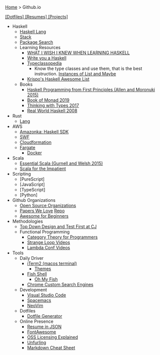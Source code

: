 [Home](https://jeffwindsor.carrd.co/) > Github.io

[ [Dotfiles] ](https://github.com/jeffwindsor/dotfiles) [[Resumes] ](https://jeffwindsor.github.io/resumes) [ [Projects] ](https://jeffwindsor.github.io/projects)

* Haskell
    * [Haskell Lang](https://www.haskell.org/)
    * [Stack](https://docs.haskellstack.org/en/stable/README/)
    * [Package Search](https://haskell.libhunt.com/)
    * Learning Resources
        * [WHAT I WISH I KNEW WHEN LEARNING HASKELL](http://dev.stephendiehl.com/hask/)
        * [Write you a Haskell](http://dev.stephendiehl.com/fun/)
        * [Typeclassopedia](https://wiki.haskell.org/Typeclassopedia)
            * Know the type classes and use them, that is the best instruction. [Instances of List and Maybe](https://wiki.haskell.org/Instances_of_List_and_Maybe)
        * [Krispo's Haskell Awesome List](https://github.com/krispo/awesome-haskell)
    * Books
        * [Haskell Programming from First Principles (Allen and Moronuki 2015)](http://haskellbook.com/)
        * [Book of Monad 2019](https://www.amazon.com/Book-Monads-practice-applied-problems-ebook/dp/B07JNZHYLT)
        * [Thinking with Types 2017](https://leanpub.com/thinking-with-types)
        * [Real World Haskell 2008](http://book.realworldhaskell.org/)
* Rust
    * [Lang](https://www.rust-lang.org/)
* AWS
    * [Amazonka: Haskell SDK](https://hackage.haskell.org/package/amazonka)
    * [SWF](https://aws.amazon.com/swf/)
    * [Cloudformation](https://aws.amazon.com/cloudformation/)
    * [Fargate](https://aws.amazon.com/fargate/)
        * [Docker](https://www.docker.com/)
* Scala
    * [Essential Scala (Gurnell and Welsh 2015)](https://underscore.io/books/essential-scala/)
    * [Scala for the Impatient](https://www.amazon.com/Scala-Impatient-Cay-S-Horstmann-ebook/dp/B01MR67YSO)
* Scripting
    * [PureScript]
    * [JavaScript]
    * [TypeScript]
    * [Python]
* Github Organizations
    * [Open Source Organizations](https://github.com/collections/open-source-organizations)
    * [Papers We Love](https://paperswelove.org/) [Repo](https://github.com/papers-we-love)
    * [Awesome for Beginners](https://github.com/MunGell/awesome-for-beginners)
* Methodologies
    * [Top Down Design and Test First at CJ](https://www.youtube.com/channel/UC2OoWaGVtOgOM4he75rFuWg/videos)
    * Functional Programming
        * [Category Theory for Programmers](https://github.com/hmemcpy/milewski-ctfp-pdf)
        * [Strange Loop Videos](https://www.youtube.com/channel/UC_QIfHvN9auy2CoOdSfMWDw)
        * [Lambda Conf Videos](https://www.youtube.com/channel/UCEtohQeDqMSebi2yvLMUItg)
* Tools
    * Daily Driver
        * [iTerm2 (macos terminal)](https://iterm2.com) 
            * [Themes](https://github.com/mbadolato/iTerm2-Color-Schemes)
        * [Fish Shell](https://fishshell.com/docs/current/index.html)
            * [Oh My Fish](https://github.com/oh-my-fish/oh-my-fish)
        * [Chrome Custom Search Engines](https://github.com/daturkel/custom-search-engines)
    * Development
        * [Visual Studio Code](https://code.visualstudio.com/)
        * [Spacemacs](http://spacemacs.org/)
        * [NeoVim](https://neovim.io/)
    * Dotfiles
        * [Dotfile Generator](https://jeffwindsor.github.io/the-sweet-setup.io/)
    * Online Presence
        * [Resume in JSON](https://jsonresume.org/getting-started)
        * [FontAwesome](https://fontawesome.com)
        * [OSS Licensing Explained](https://choosealicense.com)
        * [Unfurling](https://medium.com/slack-developer-blog/everything-you-ever-wanted-to-know-about-unfurling-but-were-afraid-to-ask-or-how-to-make-your-e64b4bb9254)
        * [Markdown Cheat Sheet](https://github.com/adam-p/markdown-here/wiki/Markdown-Cheatsheet#images)

